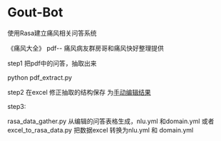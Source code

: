 # Gout-Bot
使用Rasa建立痛风相关问答系统


《痛风大全》 pdf-- 痛风病友群房哥和痛风快好整理提供

step1 把pdf中的问答，抽取出来

python pdf_extract.py

step2 在excel 修正抽取的结构保存 为[手动编辑结果](data/tsv/痛风问答_excel编辑结果.txt)

step3:

rasa_data_gather.py 从编辑的问答表格生成，nlu.yml 和domain.yml
或者 excel_to_rasa_data.py 把数据excel 转换为nlu.yml 和 domain.yml
    
